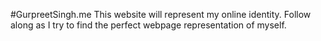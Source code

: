
#GurpreetSingh.me
This website will represent my online identity.
Follow along as I try to find the perfect webpage representation of myself.
